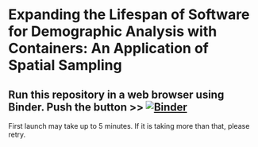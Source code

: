 # Expanding the Lifespan of Software for Demographic Analysis with Containers: An Application of Spatial Sampling

## Run this repository in a web browser using Binder. Push the button >> [![Binder](https://mybinder.org/badge_logo.svg)](https://mybinder.org/v2/gh/e-kotov/grid-sample-containerized/mortsmooth?urlpath=rstudio)

First launch may take up to 5 minutes. If it is taking more than that, please retry.
